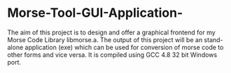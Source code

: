 # Morse-Tool-GUI-Application-
The aim of this project is to design and offer a graphical frontend for my Morse Code Library libmorse.a. The output of this project will be an stand-alone application (exe) which can be used for conversion of morse code to other forms and vice versa. It is compiled using GCC 4.8 32 bit Windows port.

